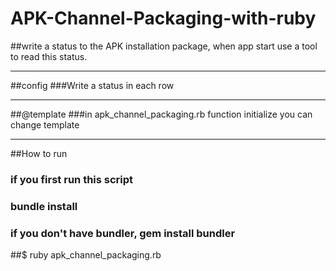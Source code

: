 # APK-Channel-Packaging-with-ruby


##write a status to the APK installation package, when app start use a tool to read this status.

---
##config
###Write a status in each row

---
##@template
###in apk_channel_packaging.rb function initialize you can change template 

---
##How to run
### if you first run this script
### bundle install
### if you don't have bundler, gem install bundler

##$ ruby apk_channel_packaging.rb
